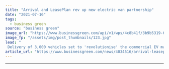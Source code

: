 ```yaml
---
title: "Arrival and LeasePlan rev up new electric van partnership"
date: "2021-07-16"
tags: 
  - business green
source: "business green"
image_url: "https://www.businessgreen.com/api/v1/wps/4c8b41f/3b9b5319-6c64-44ee-b7dc-204f6187f123/3/leaseplan-re-final-2-185x114.jpg"
image_fp: "/assets/img/post_thumbnails/123.jpg"
lead: "
 Delivery of 3,000 vehicles set to 'revolutionise' the commercial EV market, companies claim ..."
article_url: "https://www.businessgreen.com/news/4034516/arrival-leaseplan-rev-electric-van-partnership"
---
```


---
